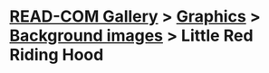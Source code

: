 # [READ-COM Gallery](../../..) > [Graphics](../..) > [Background images](..) > Little Red Riding Hood